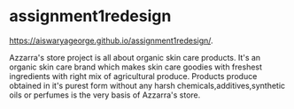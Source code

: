 # assignment1redesign
https://aiswaryageorge.github.io/assignment1redesign/.

Azzarra's store project is all about organic skin care products. It's an organic skin care brand which makes skin care goodies with freshest ingredients with right mix of agricultural produce. Products produce obtained in it's purest form without any harsh chemicals,additives,synthetic oils or perfumes is the very basis of Azzarra's store.
